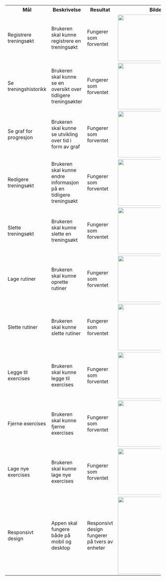 <table>
  <tr>
    <th>Mål</th>
    <th>Beskrivelse</th>
    <th>Resultat</th>
    <th>Bilder</th>
    <th>Status</th>
  </tr>
  <tr>
    <td>Registrere treningsøkt</td>
    <td>Brukeren skal kunne registrere en treningsøkt</td>
    <td>Fungerer som forventet</td>
    <td><img src="https://github.com/user-attachments/assets/dcddebc1-9cf4-4701-9524-8a9bde435c4d" width="150" /></td>
    <td>Fungerer</td>
  </tr>
  <tr>
    <td>Se treningshistorikk</td>
    <td>Brukeren skal kunne se en oversikt over tidligere treningsøkter</td>
    <td>Fungerer som forventet</td>
    <td><img src="https://github.com/user-attachments/assets/6414bf47-1e5c-4f87-b2aa-1729ed05eb81" width="150" /></td>
    <td>Fungerer</td>
  </tr>
  <tr>
    <td>Se graf for progresjon</td>
    <td>Brukeren skal kunne se utvikling over tid i form av graf</td>
    <td>Fungerer som forventet</td>
    <td><img src="https://github.com/user-attachments/assets/afeb9006-7a49-4933-be86-17ee24d3901a" width="150" /></td>
    <td>Fungerer</td>
  </tr>
  <tr>
    <td>Redigere treningsøkt</td>
    <td>Brukeren skal kunne endre informasjon på en tidligere treningsøkt</td>
    <td>Fungerer som forventet</td>
    <td><img src="https://github.com/user-attachments/assets/28f424e6-40b9-4431-a62e-413f6fc537b1" width="150" /></td>
    <td>Fungerer</td>
  </tr>
  <tr>
    <td>Slette treningsøkt</td>
    <td>Brukeren skal kunne slette en treningsøkt</td>
    <td>Fungerer som forventet</td>
    <td><img src="https://github.com/user-attachments/assets/29c4c870-6ed8-48af-a9e4-3ec35dee9f02" width="150" /></td>
    <td>Fungerer</td>
  </tr>
  <tr>
    <td>Lage rutiner</td>
    <td>Brukeren skal kunne oprette rutiner</td>
    <td>Fungerer som forventet</td>
    <td><img src="https://github.com/user-attachments/assets/e36aa6f0-d75d-462e-ae4a-8d40573bd5c6" width="150" /></td>
    <td>Fungerer</td>
  </tr>
  <tr>
    <td>Slette rutiner</td>
    <td>Brukeren skal kunne slette rutiner</td>
    <td>Fungerer som forventet</td>
    <td><img src="https://github.com/user-attachments/assets/c78a3856-5437-44ba-8f78-24411e30ed1c" width="150" /></td>
    <td>Fungerer</td>
  </tr>
  <tr>
    <td>Legge til exercises</td>
    <td>Brukeren skal kunne legge til exercises</td>
    <td>Fungerer som forventet</td>
    <td><img src="https://github.com/user-attachments/assets/8153c79c-f986-4580-a047-49734463338a" width="150" /></td>
    <td>Fungerer</td>
  </tr>
  <tr>
    <td>Fjerne exercises</td>
    <td>Brukeren skal kunne fjerne exercises</td>
    <td>Fungerer som forventet</td>
    <td><img src="https://github.com/user-attachments/assets/37eee772-98e2-47c9-b191-1359df719e65"  width="150" /></td>
    <td>Fungerer</td>
  </tr>
  <tr>
    <td>Lage nye exercises</td>
    <td>Brukeren skal kunne lage nye exercises</td>
    <td>Fungerer som forventet</td>
    <td><img src="https://github.com/user-attachments/assets/36e4ea03-183d-4ea4-ba99-58752e8747f9" width="150" /></td>
    <td>Fungerer</td>
  </tr>
  <tr>
    <td>Responsivt design</td>
    <td>Appen skal fungere både på mobil og desktop</td>
    <td>Responsivt design fungerer på tvers av enheter</td>
    <td><img src="https://github.com/user-attachments/assets/be085f4f-5151-4939-b12e-3b84ec8936b6" width="250" /></td>
    <td>Fungerer</td>
  </tr>
</table>
